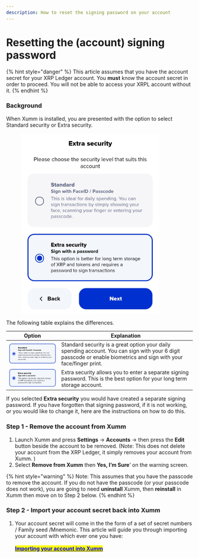 ```yaml
---
description: How to reset the signing password on your account
---
```


# Resetting the (account) signing password

{% hint style="danger" %}
This article assumes that you have the account secret for your XRP Ledger account. You **must** know the account secret in order to proceed. You will not be able to access your XRPL account without it.
{% endhint %}

### **Background**

When Xumm is installed, you are presented with the option to select Standard security or Extra security.

<figure><img src="../.gitbook/assets/Install - Extra Security screen - 1.png" alt=""><figcaption></figcaption></figure>

The following table explains the differences.

| Option                                              | Explanation                                                                                                                                                         |
| --------------------------------------------------- | ------------------------------------------------------------------------------------------------------------------------------------------------------------------- |
| ![](<../.gitbook/assets/image (1) (2) (3).png>)     | Standard security is a great option your daily spending account. You can sign with your 6 digit passcode or enable biometrics and sign with your face/finger print. |
| ![](<../.gitbook/assets/image (3) (1) (2) (2).png>) | Extra security allows you to enter a separate signing password. This is the best option for your long term storage account.                                         |



If you selected **Extra security** you would have created a separate signing password. If you have forgotten that signing password, if it is not working, or you would like to change it, here are the instructions on how to do this.

### Step 1 - Remove the account from Xumm

1. Launch Xumm and press **Settings** -> **Accounts** -> then press the **Edit** button beside the account to be removed. (Note: This does not delete your account from the XRP Ledger, it simply removes your account from Xumm. )
2. Select **Remove from Xumm** then **Yes, I’m Sure**’ on the warning screen.

{% hint style="warning" %}
Note: This assumes that you have the passcode to remove the account. If you do not have the passcode (or your passcode does not work), you are going to need **uninstall** Xumm, then **reinstall** in Xumm then move on to Step 2 below.
{% endhint %}

### Step 2 - Import your account secret back into Xumm

1. Your account secret will come in the the form of a set of secret numbers / Family seed /Mnemonic. This article will guide you through importing your account with which ever one you have:\
   \
   [<mark style="color:blue;">**Importing your account into Xumm**</mark>](../getting-started-with-xumm/importing-your-account/)

